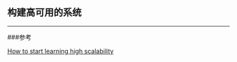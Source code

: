 ## 构建高可用的系统






-----------

###参考

[How to start learning high scalability](http://leandromoreira.com.br/2014/11/20/how-to-start-to-learn-high-scalability/)
